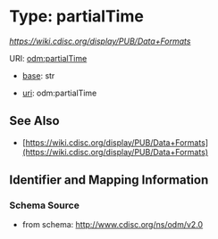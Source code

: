 # Type: partialTime




_https://wiki.cdisc.org/display/PUB/Data+Formats_



URI: [odm:partialTime](http://www.cdisc.org/ns/odm/v2.0/partialTime)

* [base](https://w3id.org/linkml/base): str

* [uri](https://w3id.org/linkml/uri): odm:partialTime









## See Also

* [https://wiki.cdisc.org/display/PUB/Data+Formats](https://wiki.cdisc.org/display/PUB/Data+Formats)

## Identifier and Mapping Information







### Schema Source


* from schema: http://www.cdisc.org/ns/odm/v2.0



